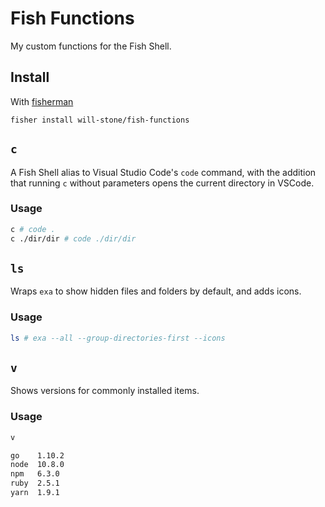 # Fish Functions

My custom functions for the Fish Shell.

## Install

With [fisherman]

```
fisher install will-stone/fish-functions
```

## `c`

A Fish Shell alias to Visual Studio Code's `code` command, with the addition
that running `c` without parameters opens the current directory in VSCode.

### Usage

```sh
c # code .
c ./dir/dir # code ./dir/dir
```

## `ls`

Wraps `exa` to show hidden files and folders by default, and adds icons.

### Usage

```sh
ls # exa --all --group-directories-first --icons
```

## `v`

Shows versions for commonly installed items.

### Usage

```sh
v

go    1.10.2
node  10.8.0
npm   6.3.0
ruby  2.5.1
yarn  1.9.1
```

[fisherman]: https://github.com/jorgebucaran/fisher
